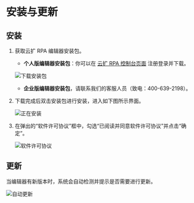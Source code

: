 # 安装与更新

## 安装

1. 获取云扩 RPA 编辑器安装包。

    - **个人版编辑器安装包**：你可以在 [云扩 RPA 控制台页面](https://console.encoo.com/#/user/register) 注册登录并下载。

    ![下载安装包](https://docimages.blob.core.chinacloudapi.cn/images/Studio/downloadstudio20210528.png)

    - **企业版编辑器安装包**，请联系我们的客服人员（致电：400-639-2198）。

2. 下载完成后双击安装包进行安装，进入如下图所示界面。
  
    ![正在安装](https://docimages.blob.core.chinacloudapi.cn/images/Studio/studioinstalling20210528.png)

3. 在弹出的“软件许可协议”框中，勾选“已阅读并同意软件许可协议”并点击“确定”。

    ![软件许可协议](https://docimages.blob.core.chinacloudapi.cn/images/Studio/studiolicense20210528.png)

## 更新

当编辑器有新版本时，系统会自动检测并提示是否需要进行更新。
  
![自动更新](https://docimages.blob.core.chinacloudapi.cn/images/Studio/autoupdate20210528.png)
